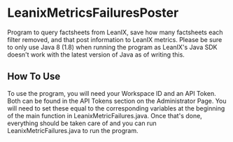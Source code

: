 # LeanixMetricsFailuresPoster
Program to query factsheets from LeanIX, save how many factsheets each filter removed, and that post information to LeanIX metrics. Please be sure to only use Java 8 (1.8) when running the program as LeanIX's Java SDK doesn't work with the latest version of Java as of writing this.  
## How To Use  
To use the program, you will need your Workspace ID and an API Token. Both can be found in the API Tokens section on the Administrator Page. You will need to set these equal to the corresponding variables at the beginning of the main function in LeanixMetricFailures.java. Once that's done, everything should be taken care of and you can run LeanixMetricFailures.java to run the program.
